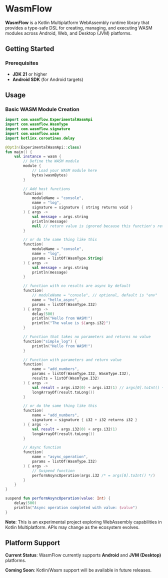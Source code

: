 # WasmFlow

**WasmFlow** is a Kotlin Multiplatform WebAssembly runtime library that provides a type-safe DSL for creating, managing, and executing WASM modules across Android, Web, and Desktop (JVM) platforms.

## Getting Started

### Prerequisites

- **JDK 21** or higher
- **Android SDK** (for Android targets)

## Usage

### Basic WASM Module Creation

```kotlin
import com.wasmflow.ExperimentalWasmApi
import com.wasmflow.WasmType
import com.wasmflow.signature
import com.wasmflow.wasm
import kotlinx.coroutines.delay

@OptIn(ExperimentalWasmApi::class)
fun main() {
    val instance = wasm {
        // Define the WASM module
        module {
            // Load your WASM module here
            bytes(wasmBytes)
        }

        // Add host functions
        function(
            moduleName = "console",
            name = "log",
            signature = signature { string returns void }
        ) { args ->
            val message = args.string
            println(message)
            null // return value is ignored because this function's return signature is 'void'
        }

        // or do the same thing like this
        function(
            moduleName = "console",
            name = "log",
            params = listOf(WasmType.String)
        ) { args ->
            val message = args.string
            println(message)
        }

        // function with no results are async by default
        function(
            // moduleName = "console", // optional, default is "env"
            name = "hello_async",
            params = listOf(WasmType.I32)
        ) { args ->
            delay(500)
            println("Hello from WASM!")
            println("The value is ${args.i32}")
        }

        // Function that takes no parameters and returns no value
        function("simple_log") {
            println("Hello from WASM!")
        }

        // Function with parameters and return value
        function(
            name = "add_numbers",
            params = listOf(WasmType.I32, WasmType.I32),
            results = listOf(WasmType.I32)
        ) { args ->
            val result = args.i32(0) + args.i32(1) // args[0].toInt() + args[1].toInt()
            longArrayOf(result.toLong())
        }

        // or do the same thing like this
        function(
            name = "add_numbers",
            signature = signature { i32 + i32 returns i32 }
        ) { args ->
            val result = args.i32(0) + args.i32(1)
            longArrayOf(result.toLong())
        }

        // Async function
        function(
            name = "async_operation",
            params = listOf(WasmType.I32)
        ) { args ->
            // Suspend function
            performAsyncOperation(args.i32 /* = args[0].toInt() */)
        }
    }
}

suspend fun performAsyncOperation(value: Int) {
    delay(500)
    println("Async operation completed with value: $value")
}
```

**Note**: This is an experimental project exploring WebAssembly capabilities in Kotlin Multiplatform. APIs may change as the ecosystem evolves.

## Platform Support

**Current Status**: WasmFlow currently supports **Android** and **JVM (Desktop)** platforms.

**Coming Soon**: Kotlin/Wasm support will be available in future releases.
